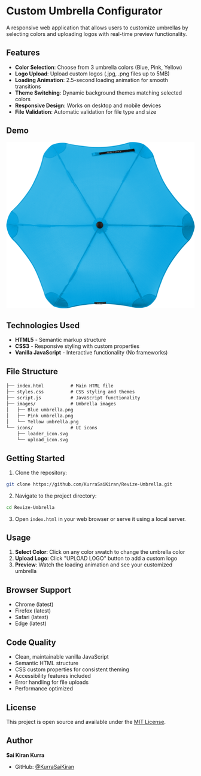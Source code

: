 # Custom Umbrella Configurator

A responsive web application that allows users to customize umbrellas by selecting colors and uploading logos with real-time preview functionality.

## Features

- **Color Selection**: Choose from 3 umbrella colors (Blue, Pink, Yellow)
- **Logo Upload**: Upload custom logos (.jpg, .png files up to 5MB)
- **Loading Animation**: 2.5-second loading animation for smooth transitions
- **Theme Switching**: Dynamic background themes matching selected colors
- **Responsive Design**: Works on desktop and mobile devices
- **File Validation**: Automatic validation for file type and size

## Demo

![Umbrella Configurator Demo](images/Blue%20umbrella.png)

## Technologies Used

- **HTML5** - Semantic markup structure
- **CSS3** - Responsive styling with custom properties
- **Vanilla JavaScript** - Interactive functionality (No frameworks)

## File Structure

```
├── index.html          # Main HTML file
├── styles.css          # CSS styling and themes
├── script.js           # JavaScript functionality
├── images/             # Umbrella images
│   ├── Blue umbrella.png
│   ├── Pink umbrella.png
│   └── Yellow umbrella.png
└── icons/              # UI icons
    ├── loader_icon.svg
    └── upload_icon.svg
```

## Getting Started

1. Clone the repository:
```bash
git clone https://github.com/KurraSaiKiran/Revize-Umbrella.git
```

2. Navigate to the project directory:
```bash
cd Revize-Umbrella
```

3. Open `index.html` in your web browser or serve it using a local server.

## Usage

1. **Select Color**: Click on any color swatch to change the umbrella color
2. **Upload Logo**: Click "UPLOAD LOGO" button to add a custom logo
3. **Preview**: Watch the loading animation and see your customized umbrella

## Browser Support

- Chrome (latest)
- Firefox (latest)
- Safari (latest)
- Edge (latest)

## Code Quality

- Clean, maintainable vanilla JavaScript
- Semantic HTML structure
- CSS custom properties for consistent theming
- Accessibility features included
- Error handling for file uploads
- Performance optimized

## License

This project is open source and available under the [MIT License](LICENSE).

## Author

**Sai Kiran Kurra**
- GitHub: [@KurraSaiKiran](https://github.com/KurraSaiKiran)